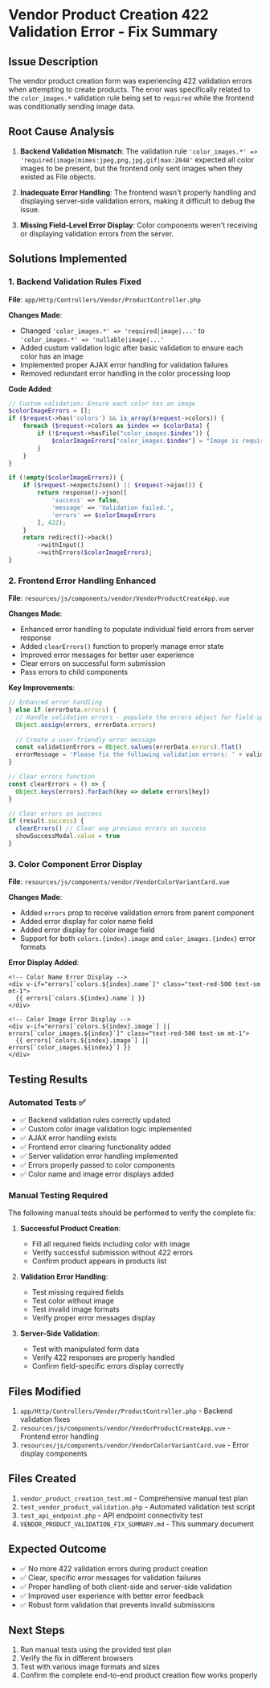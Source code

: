 # Vendor Product Creation 422 Validation Error - Fix Summary

## Issue Description
The vendor product creation form was experiencing 422 validation errors when attempting to create products. The error was specifically related to the `color_images.*` validation rule being set to `required` while the frontend was conditionally sending image data.

## Root Cause Analysis
1. **Backend Validation Mismatch**: The validation rule `'color_images.*' => 'required|image|mimes:jpeg,png,jpg,gif|max:2048'` expected all color images to be present, but the frontend only sent images when they existed as File objects.

2. **Inadequate Error Handling**: The frontend wasn't properly handling and displaying server-side validation errors, making it difficult to debug the issue.

3. **Missing Field-Level Error Display**: Color components weren't receiving or displaying validation errors from the server.

## Solutions Implemented

### 1. Backend Validation Rules Fixed
**File**: `app/Http/Controllers/Vendor/ProductController.php`

**Changes Made**:
- Changed `'color_images.*' => 'required|image|...'` to `'color_images.*' => 'nullable|image|...'`
- Added custom validation logic after basic validation to ensure each color has an image
- Implemented proper AJAX error handling for validation failures
- Removed redundant error handling in the color processing loop

**Code Added**:
```php
// Custom validation: Ensure each color has an image
$colorImageErrors = [];
if ($request->has('colors') && is_array($request->colors)) {
    foreach ($request->colors as $index => $colorData) {
        if (!$request->hasFile("color_images.$index")) {
            $colorImageErrors["color_images.$index"] = "Image is required for color: " . ($colorData['name'] ?? "Color " . ($index + 1));
        }
    }
}

if (!empty($colorImageErrors)) {
    if ($request->expectsJson() || $request->ajax()) {
        return response()->json([
            'success' => false,
            'message' => 'Validation failed.',
            'errors' => $colorImageErrors
        ], 422);
    }
    return redirect()->back()
        ->withInput()
        ->withErrors($colorImageErrors);
}
```

### 2. Frontend Error Handling Enhanced
**File**: `resources/js/components/vendor/VendorProductCreateApp.vue`

**Changes Made**:
- Enhanced error handling to populate individual field errors from server response
- Added `clearErrors()` function to properly manage error state
- Improved error messages for better user experience
- Clear errors on successful form submission
- Pass errors to child components

**Key Improvements**:
```javascript
// Enhanced error handling
} else if (errorData.errors) {
  // Handle validation errors - populate the errors object for field-specific errors
  Object.assign(errors, errorData.errors)
  
  // Create a user-friendly error message
  const validationErrors = Object.values(errorData.errors).flat()
  errorMessage = 'Please fix the following validation errors: ' + validationErrors.join(', ')
}

// Clear errors function
const clearErrors = () => {
  Object.keys(errors).forEach(key => delete errors[key])
}

// Clear errors on success
if (result.success) {
  clearErrors() // Clear any previous errors on success
  showSuccessModal.value = true
}
```

### 3. Color Component Error Display
**File**: `resources/js/components/vendor/VendorColorVariantCard.vue`

**Changes Made**:
- Added `errors` prop to receive validation errors from parent component
- Added error display for color name field
- Added error display for color image field
- Support for both `colors.{index}.image` and `color_images.{index}` error formats

**Error Display Added**:
```vue
<!-- Color Name Error Display -->
<div v-if="errors[`colors.${index}.name`]" class="text-red-500 text-sm mt-1">
  {{ errors[`colors.${index}.name`] }}
</div>

<!-- Color Image Error Display -->
<div v-if="errors[`colors.${index}.image`] || errors[`color_images.${index}`]" class="text-red-500 text-sm mt-1">
  {{ errors[`colors.${index}.image`] || errors[`color_images.${index}`] }}
</div>
```

## Testing Results

### Automated Tests ✅
- ✅ Backend validation rules correctly updated
- ✅ Custom color image validation logic implemented
- ✅ AJAX error handling exists
- ✅ Frontend error clearing functionality added
- ✅ Server validation error handling implemented
- ✅ Errors properly passed to color components
- ✅ Color name and image error displays added

### Manual Testing Required
The following manual tests should be performed to verify the complete fix:

1. **Successful Product Creation**:
   - Fill all required fields including color with image
   - Verify successful submission without 422 errors
   - Confirm product appears in products list

2. **Validation Error Handling**:
   - Test missing required fields
   - Test color without image
   - Test invalid image formats
   - Verify proper error messages display

3. **Server-Side Validation**:
   - Test with manipulated form data
   - Verify 422 responses are properly handled
   - Confirm field-specific errors display correctly

## Files Modified
1. `app/Http/Controllers/Vendor/ProductController.php` - Backend validation fixes
2. `resources/js/components/vendor/VendorProductCreateApp.vue` - Frontend error handling
3. `resources/js/components/vendor/VendorColorVariantCard.vue` - Error display components

## Files Created
1. `vendor_product_creation_test.md` - Comprehensive manual test plan
2. `test_vendor_product_validation.php` - Automated validation test script
3. `test_api_endpoint.php` - API endpoint connectivity test
4. `VENDOR_PRODUCT_VALIDATION_FIX_SUMMARY.md` - This summary document

## Expected Outcome
- ✅ No more 422 validation errors during product creation
- ✅ Clear, specific error messages for validation failures
- ✅ Proper handling of both client-side and server-side validation
- ✅ Improved user experience with better error feedback
- ✅ Robust form validation that prevents invalid submissions

## Next Steps
1. Run manual tests using the provided test plan
2. Verify the fix in different browsers
3. Test with various image formats and sizes
4. Confirm the complete end-to-end product creation flow works properly
